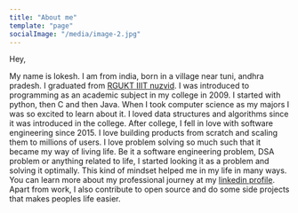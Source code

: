 ```yaml
---
title: "About me"
template: "page"
socialImage: "/media/image-2.jpg"
---
```

Hey,


My name is lokesh. I am from india, born in a village near tuni, andhra pradesh. I graduated from [RGUKT IIIT nuzvid](https://rguktn.ac.in). I was introduced to programming as an academic subject in my college in 2009. I started with python, then C and then Java. When I took computer science as my majors I was so excited to learn about it. I loved data structures and algorithms since it was introduced in the college. After college, I fell in love with software engineering since 2015. I love building products from scratch and scaling them to millions of users.  I love problem solving so much such that it became my way of living life. Be it a software engineering problem, DSA problem or anything related to life, I started looking it as a problem and solving it optimally. This kind of mindset helped me in my life in many ways. You can learn more about my professional journey at my [linkedin profile](linkedin.com/in/lokesh1729). Apart from work, I also contribute to open source and do some side projects that makes peoples life easier.
